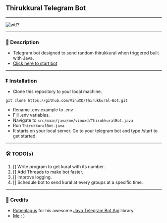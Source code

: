 ## Thirukkural Telegram Bot
---

<img align="center" alt="wtf?" src=https://malaikovil.files.wordpress.com/2017/04/mzl-yrujcpws.png></img>

---

### 🧾 Description

* Telegram bot designed to send random thirukkural when triggered built with Java.
* [Click here to start bot](https://telegram.me/ThirukkuralRobot)

---

### ⏬ Installation

* Clone this repository to your local machine.

```git
git clone https://github.com/VinuXD/Thirukkural-Bot.git
```

* Rename .env.example to .env
* Fill .env variables.
* Navigate to `src/main/java/me/vinuxd/ThirukkuralBot.java`
* Run `ThirukkuralBot.java`
* It starts on your local server. Go to your telegram bot and type /start to get started.

---

### 🛠 TODO(s)

1. [] Write program to get kural with its number.
2. [] Add Threads to make bot faster.
3. [] Improve logging.
4. [] Schedule bot to send kural at every groups at a specific time.

---

### 🌟 Credits

* [Rubenlagus](https://github.com/rubenlagus) for his awesome [Java Telegram Bot Api](https://github.com/rubenlagus/telegrambots) library.
* [Me](https://github.com/vinuxd) : )

